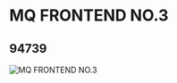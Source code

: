 # MQ FRONTEND NO.3
## 94739
![MQ FRONTEND NO.3](https://lc-www-live-s.legocdn.com/media/bricks/5/2/4616405.jpg)